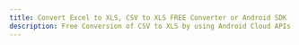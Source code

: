 ---title: Convert Excel to XLS, CSV to XLS FREE Converter or Android SDKdescription: Free Conversion of CSV to XLS by using Android Cloud APIs & SDKs. Also Create, Edit & Render Microsoft Excel, CSV and SpreadsheetML worksheets or spreadsheet in the Cloud.---